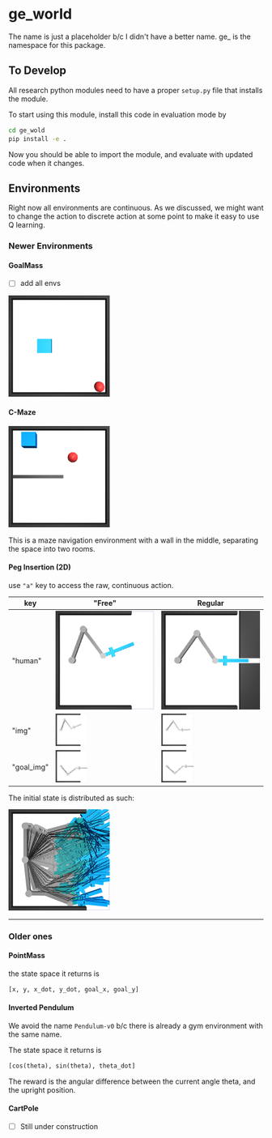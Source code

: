 # ge_world

The name is just a placeholder b/c I didn't have a better name. ge_ is the namespace for this package.

## To Develop

All research python modules need to have a proper `setup.py` file that installs the module. 

To start using this module, install this code in evaluation
mode by
```bash
cd ge_wold
pip install -e .
```

Now you should be able to import the module, and evaluate with 
updated code when it changes.


## Environments

Right now all environments are continuous. As we discussed, we might want to change the action to discrete action at some point to make it easy to use Q learning.

### Newer Environments

#### GoalMass

- [ ] add all envs

![goal_mass.py:GoalMassDiscrete-v0.png](./figures/goal_mass.py:GoalMassDiscrete-v0.png)

#### C-Maze

![./figures/c_maze.py:CMazeDiscrete-v0.png](./figures/c_maze.py:CMazeDiscrete-v0.png)

This is a maze navigation environment with a wall in the middle, separating the space into two rooms.

#### Peg Insertion (2D)


use `"a"` key to access the raw, continuous action.

| key        | "Free" | Regular |
| ---------- | ------ | ------- |
| "human"    | ![](./figures/Peg2DFreeImgDiscreteIdLess-v0.png) | ![](./figures/Peg2DImgDiscreteIdLess-v0.png) |
| "img"      | ![](./figures/Peg2DFreeImgDiscreteIdLess-v0_img.png) | ![](./figures/Peg2DImgDiscreteIdLess-v0_img.png) |
| "goal_img" | ![](./figures/Peg2DFreeImgDiscreteIdLess-v0_goal_img.png) | ![](./figures/Peg2DImgDiscreteIdLess-v0_goal_img.png) |

The initial state is distributed as such:

![./figures/Peg2DImgDiscrete-v0_spread.png](./figures/Peg2DFreeImgDiscreteIdLess-v0_spread.png)

---

### Older ones

#### PointMass

the state space it returns is 

```python
[x, y, x_dot, y_dot, goal_x, goal_y]
```

#### Inverted Pendulum

We avoid the name `Pendulum-v0` b/c there is already a gym 
environment with the same name.

The state space it returns is 
```python
[cos(theta), sin(theta), theta_dot]
```
The reward is the angular difference between the current
angle theta, and the upright position.

#### CartPole

- [ ] Still under construction
